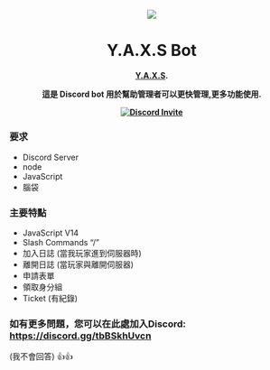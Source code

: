 <h4 align="center">


<div align="center">
  <a href="https://github.com/ShangYi8">
    <img src="https://cdn.discordapp.com/attachments/1141003082675802245/1159444997943349248/yaxs1.png?ex=6543814c&is=65310c4c&hm=4aed902a8182136935ececfa21ee6a7f60135f64e880a3f352bcb8a14cc725c3&=&width=726&height=408">
  </a> 

  <h1 align="center">Y.A.X.S Bot</h1>

  [Y.A.X.S](https://discord.gg/pP23btXXcA).

  <p align="center">
    這是 Discord bot 用於幫助管理者可以更快管理,更多功能使用.
    <br />
  </p>
  <a href="https://discord.gg/tbBSkhUvcn" title=""><img alt="Discord Invite" src="https://share.creavite.co/EPKK5Y6xGdzbYg4E.gif"></a>
</div>



### 要求
- Discord Server
- node
- JavaScript
- 腦袋

###  主要特點
- JavaScript V14
- Slash Commands “/” 
- 加入日誌 (當我玩家進到伺服器時)
- 離開日誌 (當玩家與離開伺服器)
- 申請表單
- 領取身分組
- Ticket (有紀錄)

### 如有更多問題，您可以在此處加入Discord: https://discord.gg/tbBSkhUvcn 
(我不會回答) 👍👍
